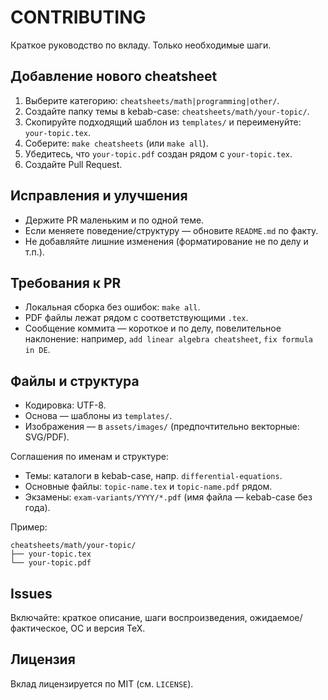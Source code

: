 # CONTRIBUTING

Краткое руководство по вкладу. Только необходимые шаги.

## Добавление нового cheatsheet
1. Выберите категорию: `cheatsheets/math|programming|other/`.
2. Создайте папку темы в kebab-case: `cheatsheets/math/your-topic/`.
3. Скопируйте подходящий шаблон из `templates/` и переименуйте: `your-topic.tex`.
4. Соберите: `make cheatsheets` (или `make all`).
5. Убедитесь, что `your-topic.pdf` создан рядом с `your-topic.tex`.
6. Создайте Pull Request.

## Исправления и улучшения
- Держите PR маленьким и по одной теме.
- Если меняете поведение/структуру — обновите `README.md` по факту.
- Не добавляйте лишние изменения (форматирование не по делу и т.п.).

## Требования к PR
- Локальная сборка без ошибок: `make all`.
- PDF файлы лежат рядом с соответствующими `.tex`.
- Сообщение коммита — короткое и по делу, повелительное наклонение: например, `add linear algebra cheatsheet`, `fix formula in DE`.

## Файлы и структура
- Кодировка: UTF-8.
- Основа — шаблоны из `templates/`.
- Изображения — в `assets/images/` (предпочтительно векторные: SVG/PDF).

Соглашения по именам и структуре:
- Темы: каталоги в kebab-case, напр. `differential-equations`.
- Основные файлы: `topic-name.tex` и `topic-name.pdf` рядом.
- Экзамены: `exam-variants/YYYY/*.pdf` (имя файла — kebab-case без года).

Пример:
```
cheatsheets/math/your-topic/
├── your-topic.tex
└── your-topic.pdf
```

## Issues
Включайте: краткое описание, шаги воспроизведения, ожидаемое/фактическое, ОС и версия TeX.

## Лицензия
Вклад лицензируется по MIT (см. `LICENSE`).
